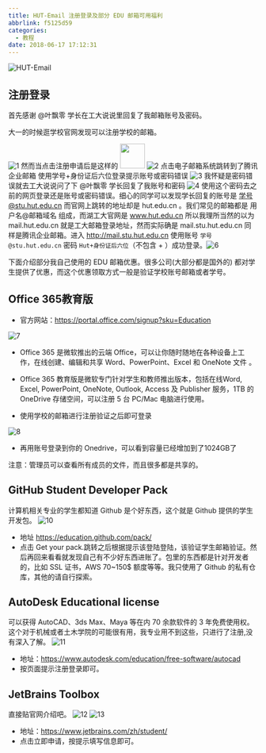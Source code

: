 ```yaml
---
title: HUT-Email 注册登录及部分 EDU 邮箱可用福利
abbrlink: f5125d59
categories:
  - 教程
date: 2018-06-17 17:12:31
---
```

![HUT-Email](https://ws1.sinaimg.cn/large/ec245efdgy1fseam0r3z3j205m00zwel.gif)
<!--more-->

## 注册登录

首先感谢 @叶飘零 学长在工大说说里回复了我邮箱账号及密码。

大一的时候逛学校官网发现可以注册学校的邮箱。

![1](https://ws1.sinaimg.cn/large/ec245efdgy1fseay6md7jj211y0kge46.jpg)
然而当点击注册申请后是这样的 <img id="github-emoji" src="https://ws1.sinaimg.cn/thumbnail/ec245efdgy1fseb3xxwm5j201q01m3y9.jpg" height="50" width="50" />
![2](https://ws1.sinaimg.cn/large/ec245efdgy1fseb0n6j0tj211y0kgabf.jpg)
点击电子邮箱系统跳转到了腾讯企业邮箱
使用学号+身份证后六位登录提示账号或密码错误
![3](https://ws1.sinaimg.cn/large/ec245efdgy1fseb1uwbqoj211y0kgq6j.jpg)
我怀疑是密码错误就去工大说说问了下 @叶飘零 学长回复了我账号和密码
![4](https://ws1.sinaimg.cn/large/ec245efdgy1fseb8xw5nkj20g807x3yy.jpg)
使用这个密码去之前的网页登录还是账号或密码错误。细心的同学可以发现学长回复的账号是 学号@stu.hut.edu.cn 而官网上跳转的地址却是 hut.edu.cn 。我们常见的邮箱都是 用户名@邮箱域名 组成，而湖工大官网是 www.hut.edu.cn 所以我理所当然的以为 mail.hut.edu.cn 就是工大邮箱登录地址，然而实际确是 mail.stu.hut.edu.cn 同样是腾讯企业邮箱。进入 <http://mail.stu.hut.edu.cn> 使用账号 `学号@stu.hut.edu.cn`  密码 `Hut+身份证后六位`（不包含 + ）成功登录。![6](https://ws1.sinaimg.cn/large/ec245efdgy1fsebnfb483j211y0kg7aa.jpg)

下面介绍部分我自己使用的 EDU 邮箱优惠。很多公司(大部分都是国外的) 都对学生提供了优惠，而这个优惠领取方式一般是验证学校账号邮箱或者学号。

## Office 365教育版

- 官方网站：<https://portal.office.com/signup?sku=Education>

![7](https://ws1.sinaimg.cn/large/ec245efdgy1fsebubvp9fj211y0kgmzb.jpg)

- Office 365 是微软推出的云端 Office，可以让你随时随地在各种设备上工作，在线创建、编辑和共享 Word、PowerPoint、Excel 和 OneNote 文件 。

- Office 365 教育版是微软专门针对学生和教师推出版本，包括在线Word, Excel, PowerPoint, OneNote, Outlook, Access 及 Publisher 服务，1TB 的 OneDrive 存储空间，可以注册 5 台 PC/Mac 电脑进行使用。

- 使用学校的邮箱进行注册验证之后即可登录

![8](https://ws1.sinaimg.cn/large/ec245efdgy1fsecjtuel5j211y0kggqb.jpg)

- 再用账号登录到你的 Onedrive，可以看到容量已经增加到了1024GB了

注意：管理员可以查看所有成员的文件，而且很多都是共享的。

## GitHub Student Developer Pack

计算机相关专业的学生都知道 Github 是个好东西，这个就是 Github 提供的学生开发包。
![10](https://ws1.sinaimg.cn/large/ec245efdgy1fsedtw8ltuj211y0kgn0n.jpg)

- 地址 <https://education.github.com/pack/>
- 点击 Get your pack.跳转之后根据提示该登陆登陆，该验证学生邮箱验证。然后再回来看看就发现自己有不少好东西进账了。包里的东西都是针对开发者的，比如 SSL 证书，AWS 70~150$ 额度等等。我只使用了 Github 的私有仓库，其他的请自行探索。

## AutoDesk Educational license

可以获得 AutoCAD、3ds Max、Maya 等在内 70 余款软件的 3 年免费使用权。
这个对于机械或者土木学院的可能很有用，我专业用不到这些，只进行了注册,没有深入了解。
![11](https://ws1.sinaimg.cn/large/ec245efdgy1fsedsjn5ffj211y0kgadj.jpg)

- 地址：<https://www.autodesk.com/education/free-software/autocad>
- 按页面提示注册登录即可。

## JetBrains Toolbox

直接贴官网介绍吧。
![12](https://ws1.sinaimg.cn/large/ec245efdgy1fsedk9drgxj20ot0fmabq.jpg)
![13](https://ws1.sinaimg.cn/large/ec245efdgy1fsedp3o66nj20yw0gkmzm.jpg)

- 地址：<https://www.jetbrains.com/zh/student/>
- 点击立即申请，按提示填写信息即可。